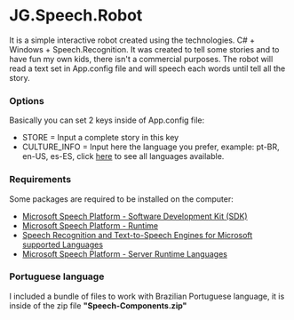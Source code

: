 # JG.Speech.Robot
It is a simple interactive robot created using the technologies. C# + Windows + Speech.Recognition. It was created to tell some stories and to have fun my own kids, there isn't a commercial purposes.
The robot will read a text set in App.config file and will speech each words until tell all the story.

<h3>Options</h3>
Basically you can set 2 keys inside of App.config file:
<ul>
<li>STORE = Input a complete story in this key</li>
<li>CULTURE_INFO = Input here the language you prefer, example: pt-BR, en-US, es-ES, click <a target="_blank" href="https://www.microsoft.com/en-us/download/details.aspx?id=21924">here</a> to see all languages available. </li>
</ul>

<h3>Requirements</h3>
Some packages are required to be installed on the computer:
<ul>
<li><a target="_blank" href="https://www.microsoft.com/en-us/download/details.aspx?id=27226">Microsoft Speech Platform - Software Development Kit (SDK)</a></li>
<li><a target="_blank" href="https://www.microsoft.com/en-us/download/details.aspx?id=27225">Microsoft Speech Platform - Runtime</a></li>
<li><a target="_blank" href="https://www.microsoft.com/en-us/download/details.aspx?id=21924">Speech Recognition and Text-to-Speech Engines for Microsoft supported Languages</a></li>
<li><a target="_blank" href="https://www.microsoft.com/en-us/download/details.aspx?id=27224">Microsoft Speech Platform - Server Runtime Languages</a></li>
</ul>

<h3>Portuguese language</h3>
I included a bundle of files to work with Brazilian Portuguese language, it is inside of the zip file <b>"Speech-Components.zip"</b> 




